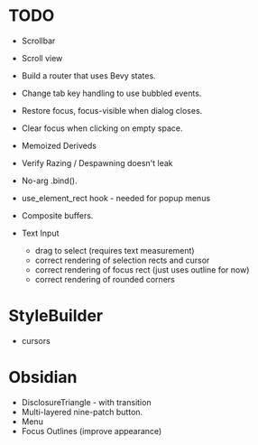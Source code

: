 # TODO

- Scrollbar
- Scroll view
- Build a router that uses Bevy states.
- Change tab key handling to use bubbled events.
- Restore focus, focus-visible when dialog closes.
- Clear focus when clicking on empty space.
- Memoized Deriveds
- Verify Razing / Despawning doesn't leak
- No-arg .bind().
- use_element_rect hook - needed for popup menus
- Composite buffers.
- Text Input

  - drag to select (requires text measurement)
  - correct rendering of selection rects and cursor
  - correct rendering of focus rect (just uses outline for now)
  - correct rendering of rounded corners

# StyleBuilder

- cursors

# Obsidian

- DisclosureTriangle - with transition
- Multi-layered nine-patch button.
- Menu
- Focus Outlines (improve appearance)
